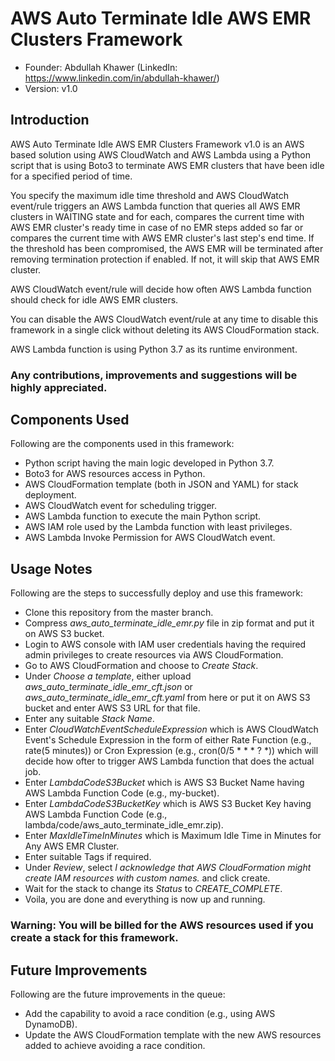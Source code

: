 # AWS Auto Terminate Idle AWS EMR Clusters Framework

-   Founder: Abdullah Khawer (LinkedIn: https://www.linkedin.com/in/abdullah-khawer/)
-   Version: v1.0

## Introduction

AWS Auto Terminate Idle AWS EMR Clusters Framework v1.0 is an AWS based solution using AWS CloudWatch and AWS Lambda using a Python script that is using Boto3 to terminate AWS EMR clusters that have been idle for a specified period of time.

You specify the maximum idle time threshold and AWS CloudWatch event/rule triggers an AWS Lambda function that queries all AWS EMR clusters in WAITING state and for each, compares the current time with AWS EMR cluster's ready time in case of no EMR steps added so far or compares the current time with AWS EMR cluster's last step's end time. If the threshold has been compromised, the AWS EMR will be terminated after removing termination protection if enabled. If not, it will skip that AWS EMR cluster.

AWS CloudWatch event/rule will decide how often AWS Lambda function should check for idle AWS EMR clusters.

You can disable the AWS CloudWatch event/rule at any time to disable this framework in a single click without deleting its AWS CloudFormation stack.

AWS Lambda function is using Python 3.7 as its runtime environment.

### Any contributions, improvements and suggestions will be highly appreciated.

## Components Used

Following are the components used in this framework:
-   Python script having the main logic developed in Python 3.7.
-   Boto3 for AWS resources access in Python.
-   AWS CloudFormation template (both in JSON and YAML) for stack deployment.
-   AWS CloudWatch event for scheduling trigger.
-   AWS Lambda function to execute the main Python script.
-   AWS IAM role used by the Lambda function with least privileges.
-   AWS Lambda Invoke Permission for AWS CloudWatch event.

## Usage Notes

Following are the steps to successfully deploy and use this framework:
-   Clone this repository from the master branch.
-   Compress *aws_auto_terminate_idle_emr.py* file in zip format and put it on AWS S3 bucket.
-   Login to AWS console with IAM user credentials having the required admin privileges to create resources via AWS CloudFormation.
-   Go to AWS CloudFormation and choose to *Create Stack*.
-   Under *Choose a template*, either upload *aws_auto_terminate_idle_emr_cft.json* or *aws_auto_terminate_idle_emr_cft.yaml* from here or put it on AWS S3 bucket and enter AWS S3 URL for that file.
-   Enter any suitable *Stack Name*.
-   Enter *CloudWatchEventScheduleExpression* which is AWS CloudWatch Event's Schedule Expression in the form of either Rate Function (e.g., rate(5 minutes)) or Cron Expression (e.g., cron(0/5 * * * ? *)) which will decide how ofter to trigger AWS Lambda function that does the actual job.
-   Enter *LambdaCodeS3Bucket* which is AWS S3 Bucket Name having AWS Lambda Function Code (e.g., my-bucket).
-   Enter *LambdaCodeS3BucketKey* which is AWS S3 Bucket Key having AWS Lambda Function Code (e.g., lambda/code/aws_auto_terminate_idle_emr.zip).
-   Enter *MaxIdleTimeInMinutes* which is Maximum Idle Time in Minutes for Any AWS EMR Cluster.
-   Enter suitable Tags if required.
-   Under *Review*, select *I acknowledge that AWS CloudFormation might create IAM resources with custom names.* and click create.
-   Wait for the stack to change its *Status* to *CREATE_COMPLETE*.
-   Voila, you are done and everything is now up and running.

### Warning: You will be billed for the AWS resources used if you create a stack for this framework.

## Future Improvements

Following are the future improvements in the queue:
-   Add the capability to avoid a race condition (e.g., using AWS DynamoDB).
-   Update the AWS CloudFormation template with the new AWS resources added to achieve avoiding a race condition.

